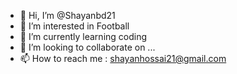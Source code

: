 - 👋 Hi, I’m @Shayanbd21
- 👀 I’m interested in Football
- 🌱 I’m currently learning  coding
- 💞️ I’m looking to collaborate on ...
- 📫 How to reach me : shayanhossai21@gmail.com

<!---
Shayanbd21/Shayanbd21 is a ✨ special ✨ repository because its `README.md` (this file) appears on your GitHub profile.
You can click the Preview link to take a look at your changes.
--->
